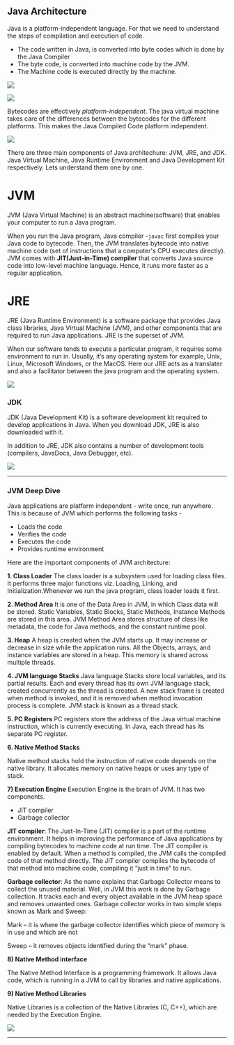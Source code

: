## Java Architecture 

Java is a platform-independent language. For that we need to understand the steps of compilation and execution of code.

- The code written in Java, is converted into byte codes which is done by the Java Compiler
- The byte code, is converted into machine code by the JVM.
- The Machine code is executed directly by the machine.

![](https://www.oreilly.com/api/v2/epubs/0596009208/files/httpatomoreillycomsourceoreillyimages2248099.png.jpg)

![](https://www.oreilly.com/api/v2/epubs/0596009208/files/httpatomoreillycomsourceoreillyimages2248101.png.jpg)



Bytecodes are effectively *platform-independent*. The java virtual machine takes care of the differences between the bytecodes for the different platforms. This makes the Java Compiled Code platform independent.

![](https://cdn.programiz.com/sites/tutorial2program/files/how-java-program-runs.jpg)

There are three main components of Java architechure: JVM, JRE, and JDK.
Java Virtual Machine, Java Runtime Environment and Java Development Kit respectively. Lets understand them one by one.

# JVM
JVM (Java Virtual Machine) is an abstract machine(software) that enables your computer to run a Java program. 

When you run the Java program, Java compiler -`javac` first compiles your Java code to bytecode. Then, the JVM translates bytecode into native machine code (set of instructions that a computer's CPU executes directly). JVM comes with **JIT(Just-in-Time) compiler** that converts Java source code into low-level machine language. Hence, it runs more faster as a regular application.


# JRE 
JRE (Java Runtime Environment) is a software package that provides Java class libraries, Java Virtual Machine (JVM), and other components that are required to run Java applications. JRE is the superset of JVM.

When our software tends to execute a particular program, it requires some environment to run in. Usually, it’s any operating system for example, Unix, Linux, Microsoft Windows, or the MacOS. Here our JRE acts as a translater and also a facilitator between the java program and the operating system.

![](https://cdn.programiz.com/sites/tutorial2program/files/java-realtime-enviornment_0.jpg)

### JDK
JDK (Java Development Kit) is a software development kit required to develop applications in Java. When you download JDK, JRE is also downloaded with it.

In addition to JRE, JDK also contains a number of development tools (compilers, JavaDocs, Java Debugger, etc).

![](https://cdn.programiz.com/sites/tutorial2program/files/jdk-jre-jvm.jpg)

----
### JVM Deep Dive
Java applications are platform independent - write once, run anywhere. This is because of JVM which performs the following tasks -
- Loads the code
- Verifies the code
- Executes the code
- Provides runtime environment

Here are the important components of JVM architecture:

**1. Class Loader**
The class loader is a subsystem used for loading class files. It performs three major functions viz. Loading, Linking, and Initialization.Whenever we run the java program, class loader loads it first.

**2. Method Area**
It is one of the Data Area in JVM, in which Class data will be stored. Static Variables, Static Blocks, Static Methods, Instance Methods are stored in this area.
JVM Method Area stores structure of class like metadata, the code for Java methods, and the constant runtime pool.

**3. Heap**
A heap is created when the JVM starts up. It may increase or decrease in size while the application runs. All the Objects, arrays, and instance variables are stored in a heap. This memory is shared across multiple threads. 

**4. JVM language Stacks**
Java language Stacks store local variables, and its partial results. Each and every thread has its own JVM language stack, created concurrently as the thread is created. A new stack frame is created when method is invoked, and it is removed when method invocation process is complete. JVM stack is known as a thread stack. 


**5. PC Registers**
PC registers store the address of the Java virtual machine instruction, which is currently executing. In Java, each thread has its separate PC register.

**6. Native Method Stacks**

Native method stacks hold the instruction of native code depends on the native library. It allocates memory on native heaps or uses any type of stack.

**7) Execution Engine**
Execution Engine is the brain of JVM. It has two components.
- JIT compiler
- Garbage collector

**JIT compiler**: The Just-In-Time (JIT) compiler is a part of the runtime environment. It helps in improving the performance of Java applications by compiling bytecodes to machine code at run time. The JIT compiler is enabled by default. When a method is compiled, the JVM calls the compiled code of that method directly. The JIT compiler compiles the bytecode of that method into machine code, compiling it “just in time” to run.

**Garbage collector**: As the name explains that Garbage Collector means to collect the unused material. Well, in JVM this work is done by Garbage collection. It tracks each and every object available in the JVM heap space and removes unwanted ones.
Garbage collector works in two simple steps known as Mark and Sweep:

Mark – it is where the garbage collector identifies which piece of memory is in use and which are not


Sweep – it removes objects identified during the “mark” phase.

**8) Native Method interface**

The Native Method Interface is a programming framework. It allows Java code, which is running in a JVM to call by libraries and native applications.

**9) Native Method Libraries**

Native Libraries is a collection of the Native Libraries (C, C++), which are needed by the Execution Engine.

![](https://d1jnx9ba8s6j9r.cloudfront.net/blog/wp-content/uploads/2019/07/JVM-768x454.png)

----



